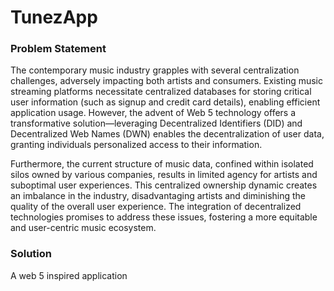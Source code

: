 # TunezApp
### Problem Statement
The contemporary music industry grapples with several centralization challenges, adversely impacting both artists and consumers. Existing music streaming platforms necessitate centralized databases for storing critical user information (such as signup and credit card details), enabling efficient application usage. However, the advent of Web 5 technology offers a transformative solution—leveraging Decentralized Identifiers (DID) and Decentralized Web Names (DWN) enables the decentralization of user data, granting individuals personalized access to their information.

Furthermore, the current structure of music data, confined within isolated silos owned by various companies, results in limited agency for artists and suboptimal user experiences. This centralized ownership dynamic creates an imbalance in the industry, disadvantaging artists and diminishing the quality of the overall user experience. The integration of decentralized technologies promises to address these issues, fostering a more equitable and user-centric music ecosystem.

### Solution

A web 5 inspired application
